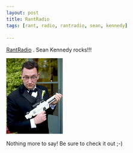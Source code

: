 ```yaml
--- 
layout: post
title: RantRadio
tags: [rant, radio, rantradio, sean, kennedy]

---
```

<a href="http://www.rantradio.com" title=";-)" target="_blank">RantRadio</a> . Sean Kennedy rocks!!!

<a class="image" href="/images/2007/02/seank.jpg" title="Sean Kennedy"><img src="/images/2007/02/seank.jpg" alt="Sean Kennedy" border="0" /></a>

Nothing more to say! Be sure to check it out ;-)
